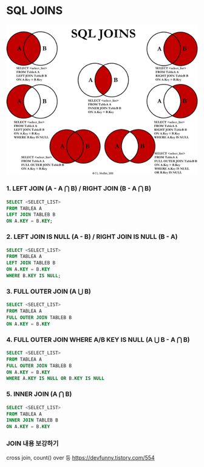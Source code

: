 # SQL JOINS

![image](./IMG/image.png)

### 1. LEFT JOIN (A - A ⋂ B) / RIGHT JOIN (B - A ⋂ B)
```SQL
SELECT <SELECT_LIST>
FROM TABLEA A
LEFT JOIN TABLEB B
ON A.KEY = B.KEY;
```

### 2. LEFT JOIN IS NULL (A - B) / RIGHT JOIN IS NULL (B - A)
```SQL
SELECT <SELECT_LIST>
FROM TABLEA A
LEFT JOIN TABLEB B
ON A.KEY = B.KEY
WHERE B.KEY IS NULL;
```

### 3. FULL OUTER JOIN (A ⋃ B)
```SQL
SELECT <SELECT_LIST>
FROM TABLEA A
FULL OUTER JOIN TABLEB B
ON A.KEY = B.KEY
```

### 4. FULL OUTER JOIN WHERE A/B KEY IS NULL (A ⋃ B - A ⋂ B)
```SQL
SELECT <SELECT_LIST>
FROM TABLEA A
FULL OUTER JOIN TABLEB B
ON A.KEY = B.KEY
WHERE A.KEY IS NULL OR B.KEY IS NULL
```

### 5. INNER JOIN (A ⋂ B)
```SQL
SELECT <SELECT_LIST>
FROM TABLEA A
INNER JOIN TABLEB B
ON A.KEY = B.KEY
```

### JOIN 내용 보강하기
cross join, count() over 등 
https://devfunny.tistory.com/554